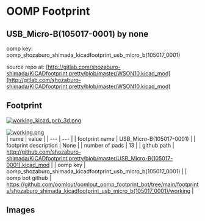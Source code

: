 # OOMP Footprint  
## USB_Micro-B(105017-0001)  by none  
  
oomp key: oomp_shozaburo_shimada_kicadfootprint_usb_micro_b(105017_0001)  
  
source repo at: [http://gitlab.com/shozaburo-shimada/KiCADfootprint.pretty/blob/master/WSON10.kicad_mod](http://gitlab.com/shozaburo-shimada/KiCADfootprint.pretty/blob/master/WSON10.kicad_mod)  
## Footprint  
  
[![working_kicad_pcb_3d.png](working_kicad_pcb_3d_600.png)](working_kicad_pcb_3d.png)  
  
[![working.png](working_600.png)](working.png)  
| name | value | 
| --- | --- | 
| footprint name | USB_Micro-B(105017-0001) | 
| footprint description | None | 
| number of pads | 13 | 
| github path | http://github.com/shozaburo-shimada/KiCADfootprint.pretty/blob/master/USB_Micro-B(105017-0001).kicad_mod | 
| oomp key | oomp_shozaburo_shimada_kicadfootprint_usb_micro_b(105017_0001) | 
| oomp bot github | https://github.com/oomlout/oomlout_oomp_footprint_bot/tree/main/footprints/shozaburo_shimada_kicadfootprint_usb_micro_b(105017_0001)/working | 
## Images  
